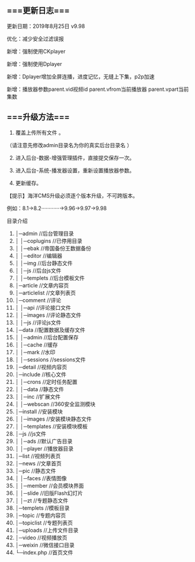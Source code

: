 ===更新日志===
------------------------------------- 

更新日期：2019年8月25日 v9.98

优化：减少安全过滤误报

新增：强制使用CKplayer

新增：强制使用Dplayer

新增：Dplayer增加全屏连播，进度记忆，无缝上下集，p2p加速

新增：播放器参数parent.vid视频id  parent.vfrom当前播放器  parent.vpart当前集数



===升级方法=== 
------------------------------------- 

1. 覆盖上传所有文件 。

 （请注意先修改admin目录名为你的真实后台目录名 ）

2. 进入后台-数据-增强管理插件，直接提交保存一次。 

3. 进入后台-系统-播发器设置，重新设置播放器参数。 

4. 更新缓存。 



【提示】海洋CMS升级必须逐个版本升级，不可跨版本。 

例如：8.1->8.2············->9.96->9.97->9.98



目录介绍
01. │─admin //后台管理目录
02. │ │─coplugins //已停用目录
03. │ │─ebak //帝国备份王数据备份
04. │ │─editor //编辑器
05. │ │─img //后台静态文件
06. │ │─js //后台js文件
07. │ │─templets //后台模板文件
08. │─article //文章内容页
09. │─articlelist //文章列表页
10. │─comment //评论
11. │ │─api //评论接口文件
12. │ │─images //评论静态文件
13. │ │─js //评论js文件
14. │─data //配置数据及缓存文件
15. │ │─admin //后台配置保存
16. │ │─cache //缓存
17. │ │─mark //水印
18. │ │─sessions //sessions文件
19. │─detail //视频内容页
20. │─include //核心文件
21. │ │─crons //定时任务配置
22. │ │─data //静态文件
23. │ │─inc //扩展文件
24. │ │─webscan //360安全监测模块
25. │─install //安装模块
26. │ │─images //安装模块静态文件
27. │ │─templates //安装模块模板
28. │─js //js文件
29. │ │─ads //默认广告目录
30. │ │─player //播放器目录
31. │─list //视频列表页
32. │─news //文章首页
33. │─pic //静态文件
34. │ │─faces //表情图像
35. │ │─member //会员模块界面
36. │ │─slide //旧版Flash幻灯片
37. │ │─zt //专题静态文件
38. │─templets //模板目录
39. │─topic //专题内容页
40. │─topiclist //专题列表页
41. │─uploads //上传文件目录
42. │─video //视频播放页
43. │─weixin //微信接口目录
44. └─index.php //首页文件